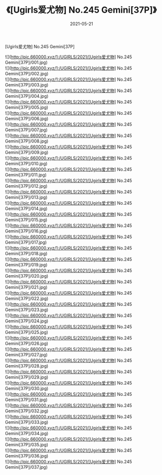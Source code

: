 ﻿---
layout: post
title:  《[Ugirls爱尤物] No.245 Gemini[37P]》
date:   2021-05-21
img: http://pic.660000.xyz/1:/UGIRLS/2021/[Ugirls爱尤物] No.245 Gemini[37P]/000.jpg
categories: [美女, 清纯, 唯美]
---

[Ugirls爱尤物] No.245 Gemini[37P]

  ![](http://pic.660000.xyz/1:/UGIRLS/2021/[Ugirls爱尤物] No.245 Gemini[37P]/001.jpg) <br> ![](http://pic.660000.xyz/1:/UGIRLS/2021/[Ugirls爱尤物] No.245 Gemini[37P]/002.jpg) <br> ![](http://pic.660000.xyz/1:/UGIRLS/2021/[Ugirls爱尤物] No.245 Gemini[37P]/003.jpg) <br> ![](http://pic.660000.xyz/1:/UGIRLS/2021/[Ugirls爱尤物] No.245 Gemini[37P]/004.jpg) <br> ![](http://pic.660000.xyz/1:/UGIRLS/2021/[Ugirls爱尤物] No.245 Gemini[37P]/005.jpg) <br> ![](http://pic.660000.xyz/1:/UGIRLS/2021/[Ugirls爱尤物] No.245 Gemini[37P]/006.jpg) <br> ![](http://pic.660000.xyz/1:/UGIRLS/2021/[Ugirls爱尤物] No.245 Gemini[37P]/007.jpg) <br> ![](http://pic.660000.xyz/1:/UGIRLS/2021/[Ugirls爱尤物] No.245 Gemini[37P]/008.jpg) <br> ![](http://pic.660000.xyz/1:/UGIRLS/2021/[Ugirls爱尤物] No.245 Gemini[37P]/009.jpg) <br> ![](http://pic.660000.xyz/1:/UGIRLS/2021/[Ugirls爱尤物] No.245 Gemini[37P]/010.jpg) <br> ![](http://pic.660000.xyz/1:/UGIRLS/2021/[Ugirls爱尤物] No.245 Gemini[37P]/011.jpg) <br> ![](http://pic.660000.xyz/1:/UGIRLS/2021/[Ugirls爱尤物] No.245 Gemini[37P]/012.jpg) <br> ![](http://pic.660000.xyz/1:/UGIRLS/2021/[Ugirls爱尤物] No.245 Gemini[37P]/013.jpg) <br> ![](http://pic.660000.xyz/1:/UGIRLS/2021/[Ugirls爱尤物] No.245 Gemini[37P]/014.jpg) <br> ![](http://pic.660000.xyz/1:/UGIRLS/2021/[Ugirls爱尤物] No.245 Gemini[37P]/015.jpg) <br> ![](http://pic.660000.xyz/1:/UGIRLS/2021/[Ugirls爱尤物] No.245 Gemini[37P]/016.jpg) <br> ![](http://pic.660000.xyz/1:/UGIRLS/2021/[Ugirls爱尤物] No.245 Gemini[37P]/017.jpg) <br> ![](http://pic.660000.xyz/1:/UGIRLS/2021/[Ugirls爱尤物] No.245 Gemini[37P]/018.jpg) <br> ![](http://pic.660000.xyz/1:/UGIRLS/2021/[Ugirls爱尤物] No.245 Gemini[37P]/019.jpg) <br> ![](http://pic.660000.xyz/1:/UGIRLS/2021/[Ugirls爱尤物] No.245 Gemini[37P]/020.jpg) <br> ![](http://pic.660000.xyz/1:/UGIRLS/2021/[Ugirls爱尤物] No.245 Gemini[37P]/021.jpg) <br> ![](http://pic.660000.xyz/1:/UGIRLS/2021/[Ugirls爱尤物] No.245 Gemini[37P]/022.jpg) <br> ![](http://pic.660000.xyz/1:/UGIRLS/2021/[Ugirls爱尤物] No.245 Gemini[37P]/023.jpg) <br> ![](http://pic.660000.xyz/1:/UGIRLS/2021/[Ugirls爱尤物] No.245 Gemini[37P]/024.jpg) <br> ![](http://pic.660000.xyz/1:/UGIRLS/2021/[Ugirls爱尤物] No.245 Gemini[37P]/025.jpg) <br> ![](http://pic.660000.xyz/1:/UGIRLS/2021/[Ugirls爱尤物] No.245 Gemini[37P]/026.jpg) <br> ![](http://pic.660000.xyz/1:/UGIRLS/2021/[Ugirls爱尤物] No.245 Gemini[37P]/027.jpg) <br> ![](http://pic.660000.xyz/1:/UGIRLS/2021/[Ugirls爱尤物] No.245 Gemini[37P]/028.jpg) <br> ![](http://pic.660000.xyz/1:/UGIRLS/2021/[Ugirls爱尤物] No.245 Gemini[37P]/029.jpg) <br> ![](http://pic.660000.xyz/1:/UGIRLS/2021/[Ugirls爱尤物] No.245 Gemini[37P]/030.jpg) <br> ![](http://pic.660000.xyz/1:/UGIRLS/2021/[Ugirls爱尤物] No.245 Gemini[37P]/031.jpg) <br> ![](http://pic.660000.xyz/1:/UGIRLS/2021/[Ugirls爱尤物] No.245 Gemini[37P]/032.jpg) <br> ![](http://pic.660000.xyz/1:/UGIRLS/2021/[Ugirls爱尤物] No.245 Gemini[37P]/033.jpg) <br> ![](http://pic.660000.xyz/1:/UGIRLS/2021/[Ugirls爱尤物] No.245 Gemini[37P]/034.jpg) <br> ![](http://pic.660000.xyz/1:/UGIRLS/2021/[Ugirls爱尤物] No.245 Gemini[37P]/035.jpg) <br> ![](http://pic.660000.xyz/1:/UGIRLS/2021/[Ugirls爱尤物] No.245 Gemini[37P]/036.jpg) <br> ![](http://pic.660000.xyz/1:/UGIRLS/2021/[Ugirls爱尤物] No.245 Gemini[37P]/037.jpg) <br>